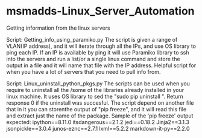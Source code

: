# msmadds-Linux_Server_Automation
Getting information from the linux servers

Script: Getting_info_using_paramiko.py 
The script is given a range of VLAN(IP address), and it will iterate through all the IPs, and use OS library to ping each IP. If an IP is available by ping it will use Paramiko library to ssh into the servers and run a list/or a single linux command and store the output in a file and it will name that file with the IP address. Helpful script for when you have a lot of servers that you need to pull info from.

Script: Linux_uninstall_python_pkgs.py
The scripts can be used when you require to uninstall all the /some of the libraries already installed in your linux machine. It uses OS library to sed the "sudo pip uninstall <pkg name>". Return response 0 if the uninstall was succesful. The script depend on another file that in it you can storenthe output of "pip freeze", and it will read this file and extract just the name of the package.
Sample of the 'pip freeze' output expected:
ipython==8.11.0
itsdangerous==2.1.2
jedi==0.18.2
Jinja2==3.1.3
jsonpickle==3.0.4
junos-eznc==2.7.1
lxml==5.2.2
markdown-it-py==2.2.0
